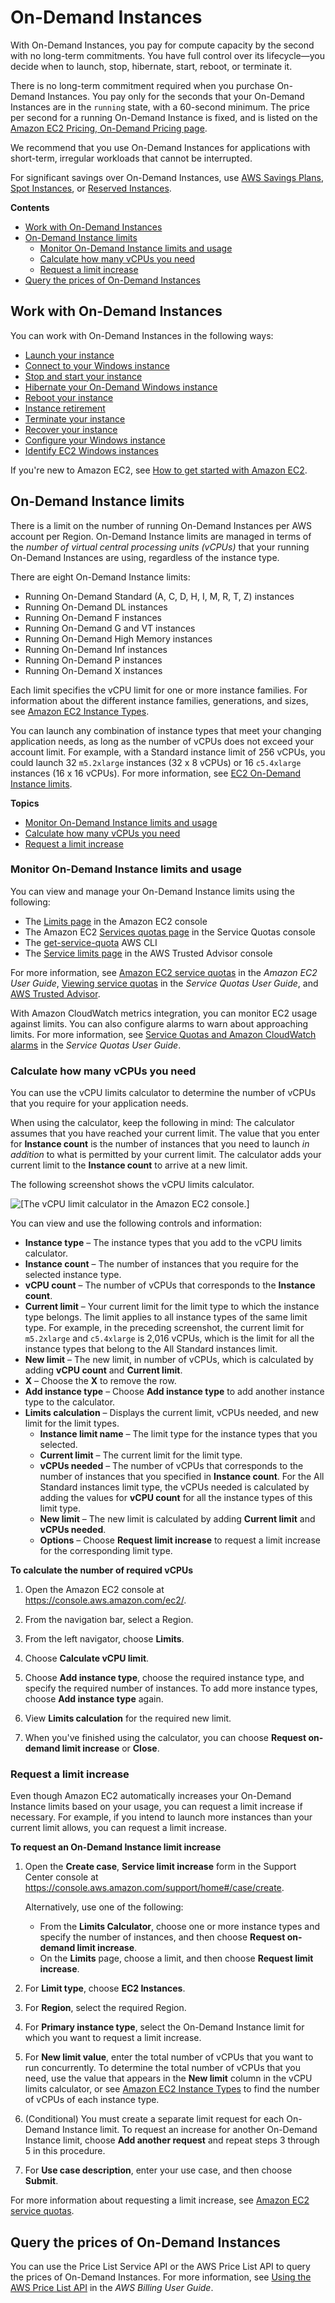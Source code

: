 # On\-Demand Instances<a name="ec2-on-demand-instances"></a>

With On\-Demand Instances, you pay for compute capacity by the second with no long\-term commitments\. You have full control over its lifecycle—you decide when to launch, stop, hibernate, start, reboot, or terminate it\.

There is no long\-term commitment required when you purchase On\-Demand Instances\. You pay only for the seconds that your On\-Demand Instances are in the `running` state, with a 60\-second minimum\. The price per second for a running On\-Demand Instance is fixed, and is listed on the [Amazon EC2 Pricing, On\-Demand Pricing page](http://aws.amazon.com/ec2/pricing/on-demand/)\.

We recommend that you use On\-Demand Instances for applications with short\-term, irregular workloads that cannot be interrupted\.

For significant savings over On\-Demand Instances, use [AWS Savings Plans](http://aws.amazon.com/savingsplans/), [Spot Instances](using-spot-instances.md), or [Reserved Instances](ec2-reserved-instances.md)\.

**Contents**
+ [Work with On\-Demand Instances](#working-with-on-demand-instances)
+ [On\-Demand Instance limits](#ec2-on-demand-instances-limits)
  + [Monitor On\-Demand Instance limits and usage](#monitoring-on-demand-limits)
  + [Calculate how many vCPUs you need](#vcpu-limits-calculator)
  + [Request a limit increase](#vcpu-limits-request-increase)
+ [Query the prices of On\-Demand Instances](#query-aws-price-list)

## Work with On\-Demand Instances<a name="working-with-on-demand-instances"></a>

You can work with On\-Demand Instances in the following ways:
+ [Launch your instance](LaunchingAndUsingInstances.md)
+ [Connect to your Windows instance](connecting_to_windows_instance.md)
+ [Stop and start your instance](Stop_Start.md)
+ [Hibernate your On\-Demand Windows instance](Hibernate.md)
+ [Reboot your instance](ec2-instance-reboot.md)
+ [Instance retirement](instance-retirement.md)
+ [Terminate your instance](terminating-instances.md)
+ [Recover your instance](ec2-instance-recover.md)
+ [Configure your Windows instance](ec2-windows-instances.md)
+ [Identify EC2 Windows instances](identify_ec2_instances.md)

If you're new to Amazon EC2, see [How to get started with Amazon EC2](concepts.md#how-to-get-started)\.

## On\-Demand Instance limits<a name="ec2-on-demand-instances-limits"></a>

There is a limit on the number of running On\-Demand Instances per AWS account per Region\. On\-Demand Instance limits are managed in terms of the *number of virtual central processing units \(vCPUs\)* that your running On\-Demand Instances are using, regardless of the instance type\.

There are eight On\-Demand Instance limits:
+ Running On\-Demand Standard \(A, C, D, H, I, M, R, T, Z\) instances
+ Running On\-Demand DL instances
+ Running On\-Demand F instances
+ Running On\-Demand G and VT instances
+ Running On\-Demand High Memory instances
+ Running On\-Demand Inf instances
+ Running On\-Demand P instances
+ Running On\-Demand X instances

Each limit specifies the vCPU limit for one or more instance families\. For information about the different instance families, generations, and sizes, see [Amazon EC2 Instance Types](http://aws.amazon.com/ec2/instance-types/)\.

You can launch any combination of instance types that meet your changing application needs, as long as the number of vCPUs does not exceed your account limit\. For example, with a Standard instance limit of 256 vCPUs, you could launch 32 `m5.2xlarge` instances \(32 x 8 vCPUs\) or 16 `c5.4xlarge` instances \(16 x 16 vCPUs\)\. For more information, see [EC2 On\-Demand Instance limits](http://aws.amazon.com/ec2/faqs/#EC2_On-Demand_Instance_limits)\.

**Topics**
+ [Monitor On\-Demand Instance limits and usage](#monitoring-on-demand-limits)
+ [Calculate how many vCPUs you need](#vcpu-limits-calculator)
+ [Request a limit increase](#vcpu-limits-request-increase)

### Monitor On\-Demand Instance limits and usage<a name="monitoring-on-demand-limits"></a>

You can view and manage your On\-Demand Instance limits using the following:
+ The [Limits page](https://console.aws.amazon.com/ec2/#Limits) in the Amazon EC2 console
+ The Amazon EC2 [Services quotas page](https://console.aws.amazon.com/servicequotas/#!/services/ec2/quotas) in the Service Quotas console
+ The [get\-service\-quota](https://docs.aws.amazon.com/cli/latest/reference/service-quotas/get-service-quota.html) AWS CLI
+ The [Service limits page](https://console.aws.amazon.com/trustedadvisor/home?#/category/service-limits) in the AWS Trusted Advisor console

For more information, see [Amazon EC2 service quotas](ec2-resource-limits.md) in the *Amazon EC2 User Guide*, [Viewing service quotas](https://docs.aws.amazon.com/servicequotas/latest/userguide/gs-request-quota.html) in the *Service Quotas User Guide*, and [AWS Trusted Advisor](http://aws.amazon.com/premiumsupport/technology/trusted-advisor/)\.

With Amazon CloudWatch metrics integration, you can monitor EC2 usage against limits\. You can also configure alarms to warn about approaching limits\. For more information, see [Service Quotas and Amazon CloudWatch alarms](https://docs.aws.amazon.com/servicequotas/latest/userguide/configure-cloudwatch.html) in the *Service Quotas User Guide*\.

### Calculate how many vCPUs you need<a name="vcpu-limits-calculator"></a>

You can use the vCPU limits calculator to determine the number of vCPUs that you require for your application needs\.

When using the calculator, keep the following in mind: The calculator assumes that you have reached your current limit\. The value that you enter for **Instance count** is the number of instances that you need to launch *in addition* to what is permitted by your current limit\. The calculator adds your current limit to the **Instance count** to arrive at a new limit\.

The following screenshot shows the vCPU limits calculator\.

![\[The vCPU limit calculator in the Amazon EC2 console.\]](http://docs.aws.amazon.com/AWSEC2/latest/WindowsGuide/images/vCPU-limit-calculator.png)

You can view and use the following controls and information:
+ **Instance type** – The instance types that you add to the vCPU limits calculator\.
+ **Instance count** – The number of instances that you require for the selected instance type\.
+ **vCPU count** – The number of vCPUs that corresponds to the **Instance count**\.
+ **Current limit** – Your current limit for the limit type to which the instance type belongs\. The limit applies to all instance types of the same limit type\. For example, in the preceding screenshot, the current limit for `m5.2xlarge` and `c5.4xlarge` is 2,016 vCPUs, which is the limit for all the instance types that belong to the All Standard instances limit\.
+ **New limit** – The new limit, in number of vCPUs, which is calculated by adding **vCPU count** and **Current limit**\.
+ **X** – Choose the **X** to remove the row\.
+ **Add instance type** – Choose **Add instance type** to add another instance type to the calculator\.
+ **Limits calculation** – Displays the current limit, vCPUs needed, and new limit for the limit types\.
  + **Instance limit name** – The limit type for the instance types that you selected\.
  + **Current limit** – The current limit for the limit type\.
  + **vCPUs needed** – The number of vCPUs that corresponds to the number of instances that you specified in **Instance count**\. For the All Standard instances limit type, the vCPUs needed is calculated by adding the values for **vCPU count** for all the instance types of this limit type\.
  + **New limit** – The new limit is calculated by adding **Current limit** and **vCPUs needed**\.
  + **Options** – Choose **Request limit increase** to request a limit increase for the corresponding limit type\.

**To calculate the number of required vCPUs**

1. Open the Amazon EC2 console at [https://console\.aws\.amazon\.com/ec2/](https://console.aws.amazon.com/ec2/)\.

1. From the navigation bar, select a Region\.

1. From the left navigator, choose **Limits**\.

1. Choose **Calculate vCPU limit**\.

1. Choose **Add instance type**, choose the required instance type, and specify the required number of instances\. To add more instance types, choose **Add instance type** again\.

1. View **Limits calculation** for the required new limit\.

1. When you've finished using the calculator, you can choose **Request on\-demand limit increase** or **Close**\.

### Request a limit increase<a name="vcpu-limits-request-increase"></a>

Even though Amazon EC2 automatically increases your On\-Demand Instance limits based on your usage, you can request a limit increase if necessary\. For example, if you intend to launch more instances than your current limit allows, you can request a limit increase\.

**To request an On\-Demand Instance limit increase**

1. Open the **Create case**, **Service limit increase** form in the Support Center console at [https://console\.aws\.amazon\.com/support/home\#/case/create](https://console.aws.amazon.com/support/home#/case/create?issueType=service-limit-increase&limitType=service-code-ec2-spot-instances)\.

   Alternatively, use one of the following:
   + From the **Limits Calculator**, choose one or more instance types and specify the number of instances, and then choose **Request on\-demand limit increase**\.
   + On the **Limits** page, choose a limit, and then choose **Request limit increase**\.

1. For **Limit type**, choose **EC2 Instances**\.

1. For **Region**, select the required Region\.

1. For **Primary instance type**, select the On\-Demand Instance limit for which you want to request a limit increase\.

1. For **New limit value**, enter the total number of vCPUs that you want to run concurrently\. To determine the total number of vCPUs that you need, use the value that appears in the **New limit** column in the vCPU limits calculator, or see [Amazon EC2 Instance Types](http://aws.amazon.com/ec2/instance-types/) to find the number of vCPUs of each instance type\.

1. \(Conditional\) You must create a separate limit request for each On\-Demand Instance limit\. To request an increase for another On\-Demand Instance limit, choose **Add another request** and repeat steps 3 through 5 in this procedure\.

1. For **Use case description**, enter your use case, and then choose **Submit**\.

For more information about requesting a limit increase, see [Amazon EC2 service quotas](ec2-resource-limits.md)\.

## Query the prices of On\-Demand Instances<a name="query-aws-price-list"></a>

You can use the Price List Service API or the AWS Price List API to query the prices of On\-Demand Instances\. For more information, see [Using the AWS Price List API](https://docs.aws.amazon.com/awsaccountbilling/latest/aboutv2/price-changes.html) in the *AWS Billing User Guide*\.